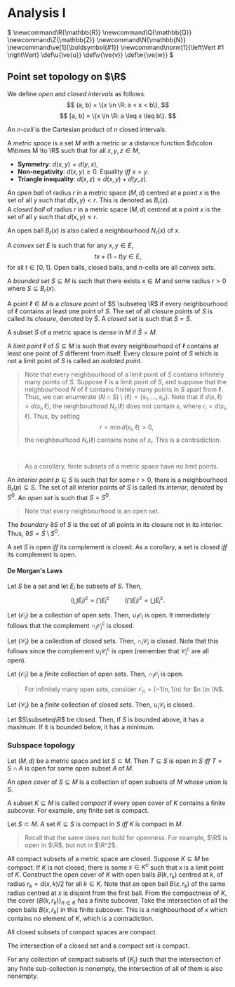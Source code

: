 # Analysis I
$
\newcommand\R{\mathbb{R}}
\newcommand\Q{\mathbb{Q}}
\newcommand\Z{\mathbb{Z}}
\newcommand\N{\mathbb{N}}
\newcommand\ve[1]{\boldsymbol{#1}}
\newcommand\norm[1]{\left\Vert #1 \right\Vert}
\def\u{\ve{u}}
\def\v{\ve{v}}
\def\w{\ve{w}}
$

## Point set topology on $\R$
We define *open* and *closed intervals* as follows.
$$ (a, b) = \{x \in \R: a < x < b\}, $$
$$ [a, b] = \{x \in \R: a \leq x \leq b\}. $$

An *$n$-cell* is the Cartesian product of $n$ closed intervals.

A *metric space* is a set $M$ with a metric or a distance function $d\colon M\times M \to \R$ such that for all $x, y, z \in M$,

- **Symmetry**: $d(x, y) = d(y, x)$,
- **Non-negativity**: $d(x, y) \geq 0$. Equality *iff* $x = y$.
- **Triangle inequality**: $d(x, z) \leq d(x, y) + d(y, z)$.

An *open ball* of radius $r$ in a metric space $(M, d)$ centred at a point $x$ is the set of all $y$ such that $d(x, y) < r$. This is denoted as $B_r(x)$.  
A *closed ball* of radius $r$ in a metric space $(M, d)$ centred at a point $x$ is the set of all $y$ such that $d(x, y) \leq r$.

An open ball $B_r(x)$ is also called a neighbourhood $N_r(x)$ of $x$.

A *convex set* $E$ is such that for any $x, y \in E$,
$$ tx + (1 - t)y \in E, $$
for all $t \in [0, 1]$. Open balls, closed balls, and $n$-cells are all convex sets.

A *bounded set* $S \subseteq M$ is such that there exists $x \in M$ and some radius $r > 0$ where $S \subseteq B_r(x)$.

A point $\ell \in M$ is a *closure point* of $S \subseteq \R$ if every neighbourhood of $\ell$ contains at least one point of $S$. The set of all closure points of $S$ is called its *closure*, denoted by $\bar{S}$.
A *closed set* is such that $S = \bar{S}$.

A subset $S$ of a metric space is *dense* in $M$ if $\bar{S} = M$.

A *limit point* $\ell$ of $S \subseteq M$ is such that every neighbourhood of $\ell$ contains at least one point of $S$ different from itself.
Every closure point of $S$ which is not a limit point of $S$ is called an *isolated point*.

> Note that every neighbourhood of a limit point of $S$ contains infinitely many points of $S$.
> Suppose $\ell$ is a limit point of $S$, and suppose that the neighbourhood $N$ of $\ell$ contains finitely many points in $S$ apart from $\ell$. Thus, we can enumerate $(N\cap S)\setminus\{\ell\} = \{s_1, \dots, s_n\}$. Note that if $d(s, \ell) > d(s_i, \ell)$, the neighbourhood $N_{r_i}(\ell)$ does not contain $s$, where $r_i = d(s_i, \ell)$. Thus, by setting
$$ r = \min d(s_i, \ell) > 0,$$
the neighbourhood $N_r(\ell)$ contains none of $s_i$. This is a contradiction.

# 

>  As a corollary, finite subsets of a metric space have no limit points.  

An *interior point* $p \in S$ is such that for some $r > 0$, there is a neighbourhood $B_r(p) \subseteq S$. The set of all interior points of $S$ is called its *interior*, denoted by $S^0$.
An *open set* is such that $S = S^0$.

> Note that every neighbourhood is an open set.

The *boundary* $\partial S$ of $S$ is the set of all points in its closure not in its interior. Thus, $\partial S = \bar{S} \setminus S^0$.

A set $S$ is open *iff* its complement is closed. As a corollary, a set is closed *iff* its complement is open.

#### De Morgan's Laws
Let $S$ be a set and let $E_i$ be subsets of $S$. Then,
$$ \left(\bigcup E_i \right)^c = \bigcap E_i^c\, \quad\quad \left(\bigcap E_i \right)^c = \bigcup E_i^c. $$

Let $\{\mathcal{O}_i\}$ be a collection of open sets. Then, $\cup_i \mathcal{O}_i$ is open.
It immediately follows that the complement $\cap_i \mathcal{O}_i^c$ is closed.

Let $\{\mathcal{C}_i\}$ be a collection of closed sets. Then, $\cap_i \mathcal{C}_i$ is closed. Note that this follows since the complement $\cup_i \mathcal{C}_i^c$ is open (remember that $\mathcal{C}_i^c$ are all open).

Let $\{\mathcal{O}_i\}$ be a *finite* collection of open sets. Then, $\cap_i \mathcal{O}_i$ is open.

> For infinitely many open sets, consider $\mathcal{O}_n = (-1/n, 1/n)$ for $n \in \N$.

Let $\{\mathcal{C}_i\}$ be a *finite* collection of closed sets. Then, $\cup_i \mathcal{C}_i$ is closed.

Let $S\subseteq\R$ be closed. Then, if $S$ is bounded above, it has a maximum. If it is bounded below, it has a minimum.

### Subspace topology
Let $(M, d)$ be a metric space and let $S \subset M$. Then $T \subseteq S$ is open in $S$ *iff* $T = S \cap A$ is open for some open subset $A$ of $M$.

An *open cover* of $S \subseteq M$ is a collection of open subsets of $M$ whose union is $S$.

A subset $K \subseteq M$ is called *compact* if every open cover of $K$ contains a finite subcover. For example, any finite set is compact.

Let $S \subset M$. A set $K \subseteq S$ is compact in $S$ *iff* $K$ is compact in $M$.

> Recall that the same does not hold for openness. For example, $\R$ is open in $\R$, but not in $\R^2$.

All compact subsets of a metric space are closed. Suppose $K \subseteq M$ be compact. If $K$ is not closed, there is some $x \in K^c$ such that $x$ is a limit point of $K$. Construct the open cover of $K$ with open balls $B(k, r_k)$ centred at $k$, of radius $r_k = d(x, k)/2$ for all $k \in K$. Note that an open ball $B(x, r_k)$ of the same radius centred at $x$ is disjoint from the first ball. From the compactness of $K$, the cover $\{B(k, r_k)\}_{n \in K}$ has a finite subcover. Take the intersection of all the open balls $B(x, r_k)$ in this finite subcover. This is a neighbourhood of $x$ which contains no element of $K$, which is a contradiction.

All closed subsets of compact spaces are compact.

The intersection of a closed set and a compact set is compact.

For any collection of compact subsets of $\{K_j\}$ such that the intersection of any finite sub-collection is nonempty, the intersection of all of them is also nonempty.